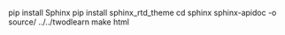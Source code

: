 pip install Sphinx
pip install sphinx_rtd_theme
cd sphinx
sphinx-apidoc -o source/ ../../twodlearn
make html

